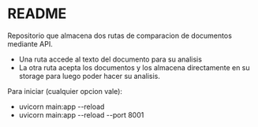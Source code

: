 # README 

Repositorio que almacena dos rutas de comparacion de documentos mediante API.
- Una ruta accede al texto del documento para su analisis
- La otra ruta acepta los documentos y los almacena directamente en su storage para luego poder hacer su analisis.


Para iniciar (cualquier opcion vale): 
   - uvicorn main:app --reload   
   - uvicorn main:app --reload --port 8001 
   

